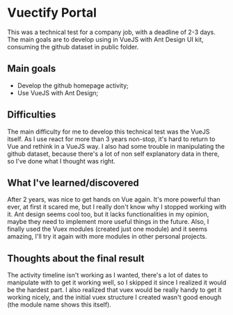# Vuectify Portal

This was a technical test for a company job, with a deadline of 2-3 days. The main goals are to develop using in VueJS with Ant Design UI kit, consuming the github dataset in public folder.

## Main goals

- Develop the github homepage activity;
- Use VueJS with Ant Design;

## Difficulties

The main difficulty for me to develop this technical test was the VueJS itself. As I use react for more than 3 years non-stop, it's hard to return to Vue and rethink in a VueJS way. I also had some trouble in manipulating the github dataset, because there's a lot of non self explanatory data in there, so I've done what I thought was right.

## What I've learned/discovered

After 2 years, was nice to get hands on Vue again. It's more powerful than ever, at first it scared me, but I really don't know why I stopped working with it. Ant design seems cool too, but it lacks functionalities in my opinion, maybe they need to implement more useful things in the future.
Also, I finally used the Vuex modules (created just one module) and it seems amazing, I'll try it again with more modules in other personal projects.

## Thoughts about the final result

The activity timeline isn't working as I wanted, there's a lot of dates to manipulate with to get it working well, so I skipped it since I realized it would be the hardest part. I also realized that vuex would be really handy to get it working nicely, and the initial vuex structure I created wasn't good enough (the module name shows this itself).
